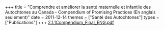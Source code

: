 +++
title = "Comprendre et améliorer la santé maternelle et infantile des Autochtones au Canada - Compendium of Promising Practices (En anglais seulement)"
date = 2011-12-14
themes = ["Santé des Autochtones"]
types = ["Publications"]
+++
[2.1.1Compendium\_Final\_ENG.pdf](/files/2.1.1Compendium_Final_ENG.pdf)

